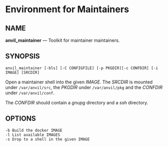 # Environment for Maintainers

## NAME

**anvil_maintainer** — Toolkit for maintainer maintainers.


## SYNOPSIS

    anvil_maintainer [-bls] [-C CONFIGFILE] [-p PKGDIR][-c CONFDIR] [-i IMAGE] [SRCDIR]

Open a maintainer shell into the given *IMAGE*.  The *SRCDIR* is
mounted under `/var/anvil/src`, the *PKGDIR* under `/var/anvil/pkg`
and the *CONFDIR* under `/var/anvil/conf`.

The *CONFDIR* should contain a *gnupg* directory and a *ssh*
directory.


## OPTIONS

    -b Build the docker IMAGE
    -l List available IMAGES
    -s Drop to a shell in the given IMAGE
